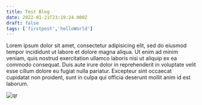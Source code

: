 ```yaml
---
title: Test Blog
date: 2022-01-21T23:19:24.000Z
draft: false
tags: ['firstpost','helloWorld']
---
```

Lorem ipsum dolor sit amet, consectetur adipisicing elit, sed do eiusmod tempor incididunt ut labore et dolore magna aliqua. Ut enim ad minim veniam, quis nostrud exercitation ullamco laboris nisi ut aliquip ex ea commodo consequat. Duis aute irure dolor in reprehenderit in voluptate velit esse cillum dolore eu fugiat nulla pariatur. Excepteur sint occaecat cupidatat non proident, sunt in culpa qui officia deserunt mollit anim id est laborum.

![qr](https://blog.jscrambler.com/content/images/2018/08/jscrambler-blog-hugo-static-site-generator-hugo.jpg "qr")
